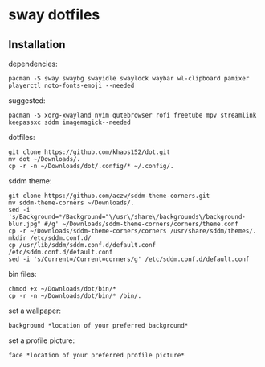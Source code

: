 # sway dotfiles
Installation
---------------------------------------------------

dependencies:
```
pacman -S sway swaybg swayidle swaylock waybar wl-clipboard pamixer playerctl noto-fonts-emoji --needed
```

suggested:
```
pacman -S xorg-xwayland nvim qutebrowser rofi freetube mpv streamlink keepassxc sddm imagemagick--needed
```

dotfiles:
```
git clone https://github.com/khaos152/dot.git
mv dot ~/Downloads/.
cp -r -n ~/Downloads/dot/.config/* ~/.config/.
```

sddm theme:
```
git clone https://github.com/aczw/sddm-theme-corners.git
mv sddm-theme-corners ~/Downloads/.
sed -i 's/Background=*/Background="\/usr\/share\/backgrounds\/background-blur.jpg" #/g' ~/Downloads/sddm-theme-corners/corners/theme.conf
cp -r ~/Downloads/sddm-theme-corners/corners /usr/share/sddm/themes/.
mkdir /etc/sddm.conf.d/
cp /usr/lib/sddm/sddm.conf.d/default.conf /etc/sddm.conf.d/default.conf
sed -i 's/Current=/Current=corners/g' /etc/sddm.conf.d/default.conf
```

bin files:
```
chmod +x ~/Downloads/dot/bin/*
cp -r -n ~/Downloads/dot/bin/* /bin/.
```

set a wallpaper:
```
background *location of your preferred background*
```

set a profile picture:
```
face *location of your preferred profile picture*
```
